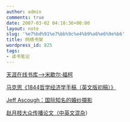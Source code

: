 ```yaml
---
author: admin
comments: true
date: 2007-03-02 04:18:36+00:00
layout: note
slug: '%e7%bd%91%e7%bb%9c%e4%b9%a6%e6%9e%b6'
title: 网络书架
wordpress_id: 825
tags:
- 读书笔记
---
```


[天涯在线书库-->米歇尔·福柯 ](http://www.tianyabook.com/waiguo2005/f/fuke/index.html)

[马克思《1844哲学经济学手稿（英文版初稿）》   ](http://www.eco.utexas.edu/faculty/Cleaver/368marxestrangedtable.pdf)

[Jeff Ascough：国际知名的婚纱摄影](http://www.jeffascough.net/main.html)

[赵月枝大众传播论文（中英文混杂](http://www.sfu.ca/communication/people/faculty/zhao_y.html)）
 
